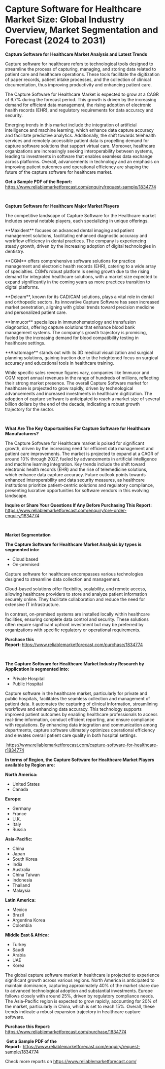 <p><h1>Capture Software for Healthcare Market Size: Global Industry Overview, Market Segmentation and Forecast (2024 to 2031)</h1></p><p><strong>Capture Software for Healthcare Market Analysis and Latest Trends</strong></p>
<p><p>Capture software for healthcare refers to technological tools designed to streamline the process of capturing, managing, and storing data related to patient care and healthcare operations. These tools facilitate the digitization of paper records, patient intake processes, and the collection of clinical documentation, thus improving productivity and enhancing patient care.</p><p>The Capture Software for Healthcare Market is expected to grow at a CAGR of 6.7% during the forecast period. This growth is driven by the increasing demand for efficient data management, the rising adoption of electronic health records (EHR), and regulatory requirements for data accuracy and security. </p><p>Emerging trends in this market include the integration of artificial intelligence and machine learning, which enhance data capture accuracy and facilitate predictive analytics. Additionally, the shift towards telehealth services and remotely accessible patient data is propelling demand for capture software solutions that support virtual care. Moreover, healthcare organizations are increasingly seeking interoperability between systems, leading to investments in software that enables seamless data exchange across platforms. Overall, advancements in technology and an emphasis on improving patient outcomes and operational efficiency are shaping the future of the capture software for healthcare market.</p></p>
<p><strong>Get a Sample PDF of the Report:&nbsp;</strong> <a href="https://www.reliablemarketforecast.com/enquiry/request-sample/1834774?utm_campaign=2011&utm_medium=2&utm_source=Github&utm_content=ia&utm_term=31122024&utm_id=capture-software-for-healthcare">https://www.reliablemarketforecast.com/enquiry/request-sample/1834774</a></p>
<p>&nbsp;</p>
<p><strong>Capture Software for Healthcare Major Market Players</strong></p>
<p><p>The competitive landscape of Capture Software for the Healthcare market includes several notable players, each specializing in unique offerings. </p><p>**Maxident** focuses on advanced dental imaging and patient management solutions, facilitating enhanced diagnostic accuracy and workflow efficiency in dental practices. The company is experiencing steady growth, driven by the increasing adoption of digital technologies in dentistry.</p><p>**CGM** offers comprehensive software solutions for practice management and electronic health records (EHR), catering to a wide array of specialties. CGM’s robust platform is seeing growth due to the rising demand for integrated healthcare solutions, with a market size expected to expand significantly in the coming years as more practices transition to digital platforms.</p><p>**Delcam**, known for its CAD/CAM solutions, plays a vital role in dental and orthopedic sectors. Its innovative Capture Software has seen increased market penetration, aligning with global trends toward precision medicine and personalized patient care.</p><p>**Immucor** specializes in immunohematology and transfusion diagnostics, offering capture solutions that enhance blood bank management systems. The company's growth trajectory is promising, fueled by the increasing demand for blood compatibility testing in healthcare settings.</p><p>**Anatomage** stands out with its 3D medical visualization and surgical planning solutions, gaining traction due to the heightened focus on surgical accuracy and educational tools in healthcare training.</p><p>While specific sales revenue figures vary, companies like Immucor and CGM report annual revenues in the range of hundreds of millions, reflecting their strong market presence. The overall Capture Software market for healthcare is projected to grow rapidly, driven by technological advancements and increased investments in healthcare digitization. The adoption of capture software is anticipated to reach a market size of several billion dollars by the end of the decade, indicating a robust growth trajectory for the sector.</p></p>
<p>&nbsp;</p>
<p><strong>What Are The Key Opportunities For Capture Software for Healthcare Manufacturers?</strong></p>
<p><p>The Capture Software for Healthcare market is poised for significant growth, driven by the increasing need for efficient data management and patient care improvements. The market is projected to expand at a CAGR of around 10% through 2027, fueled by advancements in artificial intelligence and machine learning integration. Key trends include the shift toward electronic health records (EHR) and the rise of telemedicine solutions, which enhance data capture accuracy. Future outlook points towards enhanced interoperability and data security measures, as healthcare institutions prioritize patient-centric solutions and regulatory compliance, presenting lucrative opportunities for software vendors in this evolving landscape.</p></p>
<p><strong>Inquire or Share Your Questions If Any Before Purchasing This Report:</strong> <a href="https://www.reliablemarketforecast.com/enquiry/pre-order-enquiry/1834774?utm_campaign=2011&utm_medium=2&utm_source=Github&utm_content=ia&utm_term=31122024&utm_id=capture-software-for-healthcare">https://www.reliablemarketforecast.com/enquiry/pre-order-enquiry/1834774</a></p>
<p>&nbsp;</p>
<p><strong>Market Segmentation</strong></p>
<p><strong>The Capture Software for Healthcare Market Analysis by types is segmented into:</strong></p>
<p><ul><li>Cloud based</li><li>On-premised</li></ul></p>
<p><p>Capture software for healthcare encompasses various technologies designed to streamline data collection and management. </p><p>Cloud-based solutions offer flexibility, scalability, and remote access, allowing healthcare providers to store and analyze patient information securely online. They facilitate collaboration and reduce the need for extensive IT infrastructure. </p><p>In contrast, on-premised systems are installed locally within healthcare facilities, ensuring complete data control and security. These solutions often require significant upfront investment but may be preferred by organizations with specific regulatory or operational requirements.</p></p>
<p><strong>Purchase this Report:&nbsp;</strong><a href="https://www.reliablemarketforecast.com/purchase/1834774?utm_campaign=2011&utm_medium=2&utm_source=Github&utm_content=ia&utm_term=31122024&utm_id=capture-software-for-healthcare">https://www.reliablemarketforecast.com/purchase/1834774</a></p>
<p>&nbsp;</p>
<p><strong>The Capture Software for Healthcare Market Industry Research by Application is segmented into:</strong></p>
<p><ul><li>Private Hospital</li><li>Public Hospital</li></ul></p>
<p><p>Capture software in the healthcare market, particularly for private and public hospitals, facilitates the seamless collection and management of patient data. It automates the capturing of clinical information, streamlining workflows and enhancing data accuracy. This technology supports improved patient outcomes by enabling healthcare professionals to access real-time information, conduct efficient reporting, and ensure compliance with regulations. By enhancing data integration and communication among departments, capture software ultimately optimizes operational efficiency and elevates overall patient care quality in both hospital settings.</p></p>
<p><a href="https://www.reliablemarketforecast.com/capture-software-for-healthcare-r1834774?utm_campaign=2011&utm_medium=2&utm_source=Github&utm_content=ia&utm_term=31122024&utm_id=capture-software-for-healthcare">&nbsp;https://www.reliablemarketforecast.com/capture-software-for-healthcare-r1834774</a></p>
<p><strong>In terms of Region, the Capture Software for Healthcare Market Players available by Region are:</strong></p>
<p>
    <p> <strong> North America: </strong>
        <ul>
            <li>United States</li>
            <li>Canada</li>
        </ul>
        </p> 
    <p> <strong> Europe: </strong>
        <ul>
            <li>Germany</li>
            <li>France</li>
            <li>U.K.</li>
            <li>Italy</li>
            <li>Russia</li>
        </ul>
        </p> 
    <p> <strong> Asia-Pacific: </strong>
        <ul>
            <li>China</li>
            <li>Japan</li>
            <li>South Korea</li>
            <li>India</li>
            <li>Australia</li>
            <li>China Taiwan</li>
            <li>Indonesia</li>
            <li>Thailand</li>
            <li>Malaysia</li>
        </ul>
        </p> 
    <p> <strong> Latin America: </strong>
        <ul>
            <li>Mexico</li>
            <li>Brazil</li>
            <li>Argentina Korea</li>
            <li>Colombia</li>
        </ul>
        </p> 
    <p> <strong> Middle East & Africa: </strong>
        <ul>
            <li>Turkey</li>
            <li>Saudi</li>
            <li>Arabia</li>
            <li>UAE</li>
            <li>Korea</li>
        </ul>
    </p>
    </p>
<p><p>The global capture software market in healthcare is projected to experience significant growth across various regions. North America is anticipated to maintain dominance, capturing approximately 40% of the market share due to advanced technological adoption and substantial investments. Europe follows closely with around 25%, driven by regulatory compliance needs. The Asia-Pacific region is expected to grow rapidly, accounting for 20% of the market, particularly in China, which is set to reach 15%. Overall, these trends indicate a robust expansion trajectory in healthcare capture software.</p></p>
<p><strong>Purchase this Report: </strong><a href="https://www.reliablemarketforecast.com/purchase/1834774?utm_campaign=2011&utm_medium=2&utm_source=Github&utm_content=ia&utm_term=31122024&utm_id=capture-software-for-healthcare">https://www.reliablemarketforecast.com/purchase/1834774</a></p>
<p>&nbsp;<strong>Get a Sample PDF of the Report:&nbsp;&nbsp;</strong><a href="https://www.reliablemarketforecast.com/enquiry/request-sample/1834774?utm_campaign=2011&utm_medium=2&utm_source=Github&utm_content=ia&utm_term=31122024&utm_id=capture-software-for-healthcare">https://www.reliablemarketforecast.com/enquiry/request-sample/1834774</a></p>
<p><strong></strong></p>
<p>Check more reports on <a href="https://www.reliablemarketforecast.com/?utm_campaign=2011&utm_medium=2&utm_source=Github&utm_content=ia&utm_term=31122024&utm_id=capture-software-for-healthcare">https://www.reliablemarketforecast.com/</a></p>